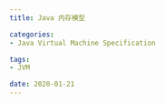 ```yaml
---
title: Java 内存模型

categories:
- Java Virtual Machine Specification

tags:
- JVM

date: 2020-01-21
---
```


